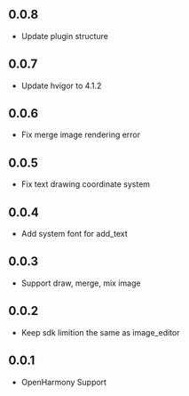 ## 0.0.8

* Update plugin structure

## 0.0.7

* Update hvigor to 4.1.2

## 0.0.6

* Fix merge image rendering error

## 0.0.5

* Fix text drawing coordinate system

## 0.0.4

* Add system font for add_text

## 0.0.3

* Support draw, merge, mix image

## 0.0.2

* Keep sdk limition the same as image_editor

## 0.0.1

* OpenHarmony Support